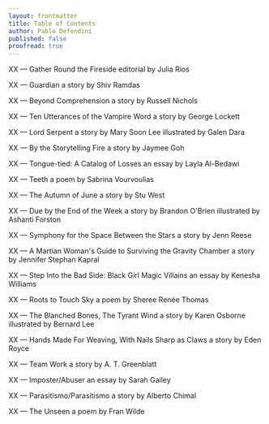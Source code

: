 ```yaml
---
layout: frontmatter
title: Table of Contents
author: Pablo Defendini
published: false    
proofread: true
---
```


XX — Gather Round the Fireside
editorial by Julia Rios

XX — Guardian
a story by Shiv Ramdas

XX — Beyond Comprehension
a story by Russell Nichols

XX — Ten Utterances of the Vampire Word
a story by George Lockett

XX — Lord Serpent
a story by Mary Soon Lee
illustrated by Galen Dara

XX — By the Storytelling Fire
a story by Jaymee Goh

XX — Tongue-tied: A Catalog of Losses
an essay by Layla Al-Bedawi

XX — Teeth
a poem by Sabrina Vourvoulias

XX — The Autumn of June
a story by Stu West

XX — Due by the End of the Week
a story by Brandon O'Brien
illustrated by Ashanti Forston

XX — Symphony for the Space Between the Stars
a story by Jenn Reese

XX — A Martian Woman's Guide to Surviving the Gravity Chamber
a story by Jennifer Stephan Kapral

XX — Step Into the Bad Side: Black Girl Magic Villains
an essay by Kenesha Williams

XX — Roots to Touch Sky
a poem by Sheree Renée Thomas

XX — The Blanched Bones, The Tyrant Wind
a story by Karen Osborne
illustrated by Bernard Lee

XX — Hands Made For Weaving, With Nails Sharp as Claws
a story by Eden Royce

XX — Team Work
a story by A. T. Greenblatt

XX — Imposter/Abuser
an essay by Sarah Gailey

XX — Parasitismo/Parasitismo
a story by Alberto Chimal

XX — The Unseen
a poem by Fran Wilde
